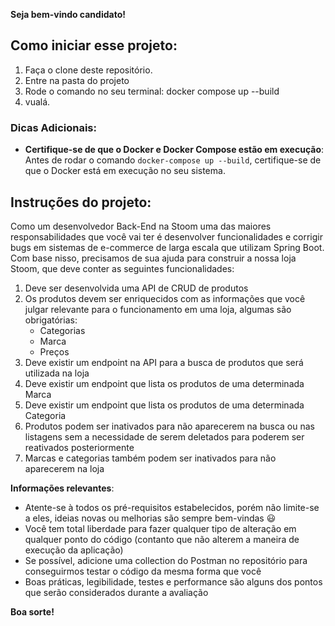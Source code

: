 **Seja bem-vindo candidato!**

## Como iniciar esse projeto:

1. Faça o clone deste repositório.
3. Entre na pasta do projeto
4. Rode o comando no seu terminal: docker compose up --build
5. vualá.

### Dicas Adicionais:

- **Certifique-se de que o Docker e Docker Compose estão em execução**: Antes de rodar o comando `docker-compose up --build`, certifique-se de que o Docker está em execução no seu sistema.

## Instruções do projeto:

Como um desenvolvedor Back-End na Stoom uma das maiores responsabilidades que você vai ter é desenvolver funcionalidades e corrigir bugs em sistemas de e-commerce de larga escala que utilizam Spring Boot. Com base nisso, precisamos de sua ajuda para construir a nossa loja Stoom, que deve conter as seguintes funcionalidades:

1. Deve ser desenvolvida uma API de CRUD de produtos
2. Os produtos devem ser enriquecidos com as informações que você julgar relevante para o funcionamento em uma loja, algumas são obrigatórias:
    - Categorias
    - Marca
    - Preços
3. Deve existir um endpoint na API para a busca de produtos que será utilizada na loja
4. Deve existir um endpoint que lista os produtos de uma determinada Marca
5. Deve existir um endpoint que lista os produtos de uma determinada Categoria
6. Produtos podem ser inativados para não aparecerem na busca ou nas listagens sem a necessidade de serem deletados para poderem ser reativados posteriormente
7. Marcas e categorias também podem ser inativados para não aparecerem na loja

**Informações relevantes**:
- Atente-se à todos os pré-requisitos estabelecidos, porém não limite-se a eles, ideias novas ou melhorias são sempre bem-vindas :smiley:
- Você tem total liberdade para fazer qualquer tipo de alteração em qualquer ponto do código (contanto que não alterem a maneira de execução da aplicação)
- Se possível, adicione uma collection do Postman no repositório para conseguirmos testar o código da mesma forma que você
- Boas práticas, legibilidade, testes e performance são alguns dos pontos que serão considerados durante a avaliação

**Boa sorte!**
